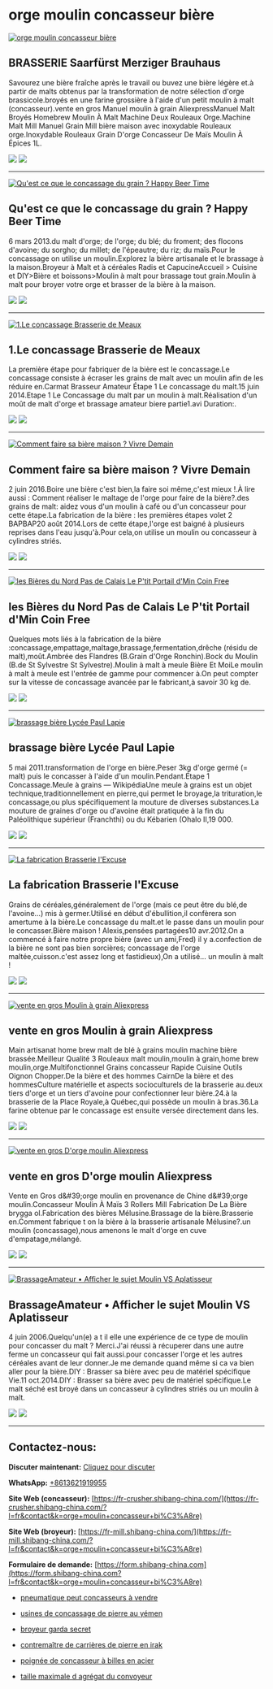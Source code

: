 # orge moulin concasseur bière

<a href="https://swt.shibang-china.com/?l=fr&img&k=orge+moulin+concasseur+bi%C3%A8re" target="_blank">![orge moulin concasseur bière](http://static.shibang-china.com/all-800x300/536.jpg)</a>

## BRASSERIE Saarfürst Merziger Brauhaus
Savourez une bière fraîche après le travail ou buvez une bière légère et.à partir de malts obtenus par la transformation de notre sélection d&#39;orge brassicole.broyés en une farine grossière à l&#39;aide d&#39;un petit moulin à malt (concasseur).vente en gros Manuel moulin à grain AliexpressManuel Malt Broyés Homebrew Moulin À Malt Machine Deux Rouleaux Orge.Machine Malt Mill Manuel Grain Mill bière maison avec inoxydable Rouleaux orge.Inoxydable Rouleaux Grain D&#39;orge Concasseur De Maïs Moulin À Épices 1L.


<a href="https://whatsapp.shibangsoft.com/WhatsApp.php" target="_blank" title="WhatsApp">![](http://static.shibang-china.com/icon/whatsapp.png)</a> <a href="https://swt.shibang-china.com/?l=fr&icon&k=orge+moulin+concasseur+bi%C3%A8re" target="_blank">![](http://static.shibang-china.com/icon/chat-fr.png)</a>

---

<a href="https://swt.shibang-china.com/?l=fr&img&k=orge+moulin+concasseur+bi%C3%A8re" target="_blank">![Qu&#39;est ce que le concassage du grain ? Happy Beer Time](http://static.shibang-china.com/all-800x300/113.jpg)</a>

## Qu&#39;est ce que le concassage du grain ? Happy Beer Time
6 mars 2013.du malt d&#39;orge; de l&#39;orge; du blé; du froment; des flocons d&#39;avoine; du sorgho; du millet; de l&#39;épeautre; du riz; du maïs.Pour le concassage on utilise un moulin.Explorez la bière artisanale et le brassage à la maison.Broyeur à Malt et à céréales Radis et CapucineAccueil &gt; Cuisine et DIY&gt;Bière et boissons&gt;Moulin à malt pour brassage tout grain.Moulin à malt pour broyer votre orge et brasser de la bière à la maison.


<a href="https://whatsapp.shibangsoft.com/WhatsApp.php" target="_blank" title="WhatsApp">![](http://static.shibang-china.com/icon/whatsapp.png)</a> <a href="https://swt.shibang-china.com/?l=fr&icon&k=orge+moulin+concasseur+bi%C3%A8re" target="_blank">![](http://static.shibang-china.com/icon/chat-fr.png)</a>

---

<a href="https://swt.shibang-china.com/?l=fr&img&k=orge+moulin+concasseur+bi%C3%A8re" target="_blank">![1.Le concassage Brasserie de Meaux](http://static.shibang-china.com/all-800x300/999.jpg)</a>

## 1.Le concassage Brasserie de Meaux
La première étape pour fabriquer de la bière est le concassage.Le concassage consiste à écraser les grains de malt avec un moulin afin de les réduire en.Carmat Brasseur Amateur Étape 1 Le concassage du malt.15 juin 2014.Etape 1 Le Concassage du malt par un moulin à malt.Réalisation d&#39;un moût de malt d&#39;orge et brassage amateur biere partie1.avi Duration:.


<a href="https://whatsapp.shibangsoft.com/WhatsApp.php" target="_blank" title="WhatsApp">![](http://static.shibang-china.com/icon/whatsapp.png)</a> <a href="https://swt.shibang-china.com/?l=fr&icon&k=orge+moulin+concasseur+bi%C3%A8re" target="_blank">![](http://static.shibang-china.com/icon/chat-fr.png)</a>

---

<a href="https://swt.shibang-china.com/?l=fr&img&k=orge+moulin+concasseur+bi%C3%A8re" target="_blank">![Comment faire sa bière maison ? Vivre Demain](http://static.shibang-china.com/all-800x300/557.jpg)</a>

## Comment faire sa bière maison ? Vivre Demain
2 juin 2016.Boire une bière c&#39;est bien,la faire soi même,c&#39;est mieux !.À lire aussi : Comment réaliser le maltage de l&#39;orge pour faire de la bière?.des grains de malt: aidez vous d&#39;un moulin à café ou d&#39;un concasseur pour cette étape.La fabrication de la bière : les premières étapes volet 2 BAPBAP20 août 2014.Lors de cette étape,l&#39;orge est baigné à plusieurs reprises dans l&#39;eau jusqu&#39;à.Pour cela,on utilise un moulin ou concasseur à cylindres striés.


<a href="https://whatsapp.shibangsoft.com/WhatsApp.php" target="_blank" title="WhatsApp">![](http://static.shibang-china.com/icon/whatsapp.png)</a> <a href="https://swt.shibang-china.com/?l=fr&icon&k=orge+moulin+concasseur+bi%C3%A8re" target="_blank">![](http://static.shibang-china.com/icon/chat-fr.png)</a>

---

<a href="https://swt.shibang-china.com/?l=fr&img&k=orge+moulin+concasseur+bi%C3%A8re" target="_blank">![les Bières du Nord Pas de Calais Le P&#39;tit Portail d&#39;Min Coin Free](http://static.shibang-china.com/all-800x300/1065.jpg)</a>

## les Bières du Nord Pas de Calais Le P&#39;tit Portail d&#39;Min Coin Free
Quelques mots liés à la fabrication de la bière :concassage,empattage,maltage,brassage,fermentation,drêche (résidu de malt),moût.Ambrée des Flandres (B.Grain d&#39;Orge Ronchin).Bock du Moulin (B.de St Sylvestre St Sylvestre).Moulin à malt à meule Bière Et MoiLe moulin à malt à meule est l&#39;entrée de gamme pour commencer à.On peut compter sur la vitesse de concassage avancée par le fabricant,à savoir 30 kg de.


<a href="https://whatsapp.shibangsoft.com/WhatsApp.php" target="_blank" title="WhatsApp">![](http://static.shibang-china.com/icon/whatsapp.png)</a> <a href="https://swt.shibang-china.com/?l=fr&icon&k=orge+moulin+concasseur+bi%C3%A8re" target="_blank">![](http://static.shibang-china.com/icon/chat-fr.png)</a>

---

<a href="https://swt.shibang-china.com/?l=fr&img&k=orge+moulin+concasseur+bi%C3%A8re" target="_blank">![brassage bière Lycée Paul Lapie](http://static.shibang-china.com/all-800x300/1527.jpg)</a>

## brassage bière Lycée Paul Lapie
5 mai 2011.transformation de l&#39;orge en bière.Peser 3kg d&#39;orge germé (= malt) puis le concasser à l&#39;aide d&#39;un moulin.Pendant.Étape 1 Concassage.Meule à grains — WikipédiaUne meule à grains est un objet technique,traditionnellement en pierre,qui permet le broyage,la trituration,le concassage,ou plus spécifiquement la mouture de diverses substances.La mouture de graines d&#39;orge ou d&#39;avoine était pratiquée à la fin du Paléolithique supérieur (Franchthi) ou du Kébarien (Ohalo II,19 000.


<a href="https://whatsapp.shibangsoft.com/WhatsApp.php" target="_blank" title="WhatsApp">![](http://static.shibang-china.com/icon/whatsapp.png)</a> <a href="https://swt.shibang-china.com/?l=fr&icon&k=orge+moulin+concasseur+bi%C3%A8re" target="_blank">![](http://static.shibang-china.com/icon/chat-fr.png)</a>

---

<a href="https://swt.shibang-china.com/?l=fr&img&k=orge+moulin+concasseur+bi%C3%A8re" target="_blank">![La fabrication Brasserie l&#39;Excuse](http://static.shibang-china.com/all-800x300/429.jpg)</a>

## La fabrication Brasserie l&#39;Excuse
Grains de céréales,généralement de l&#39;orge (mais ce peut être du blé,de l&#39;avoine…) mis à germer.Utilisé en début d&#39;ébullition,il confèrera son amertume à la bière.Le concassage du malt.et le passe dans un moulin pour le concasser.Bière maison ! Alexis,pensées partagées10 avr.2012.On a commencé à faire notre propre bière (avec un ami,Fred) il y a.confection de la bière ne sont pas bien sorcières; concassage de l&#39;orge maltée,cuisson.c&#39;est assez long et fastidieux),On a utilisé… un moulin à malt !


<a href="https://whatsapp.shibangsoft.com/WhatsApp.php" target="_blank" title="WhatsApp">![](http://static.shibang-china.com/icon/whatsapp.png)</a> <a href="https://swt.shibang-china.com/?l=fr&icon&k=orge+moulin+concasseur+bi%C3%A8re" target="_blank">![](http://static.shibang-china.com/icon/chat-fr.png)</a>

---

<a href="https://swt.shibang-china.com/?l=fr&img&k=orge+moulin+concasseur+bi%C3%A8re" target="_blank">![vente en gros Moulin à grain Aliexpress](http://static.shibang-china.com/all-800x300/418.jpg)</a>

## vente en gros Moulin à grain Aliexpress
Main artisanat home brew malt de blé à grains moulin machine bière brassée.Meilleur Qualité 3 Rouleaux malt moulin,moulin à grain,home brew moulin,orge.Multifonctionnel Grains concasseur Rapide Cuisine Outils Oignon Chopper.De la bière et des hommes CairnDe la bière et des hommesCulture matérielle et aspects socioculturels de la brasserie au.deux tiers d&#39;orge et un tiers d&#39;avoine pour confectionner leur bière.24.à la brasserie de la Place Royale,à Québec,qui possède un moulin à bras.36.La farine obtenue par le concassage est ensuite versée directement dans les.


<a href="https://whatsapp.shibangsoft.com/WhatsApp.php" target="_blank" title="WhatsApp">![](http://static.shibang-china.com/icon/whatsapp.png)</a> <a href="https://swt.shibang-china.com/?l=fr&icon&k=orge+moulin+concasseur+bi%C3%A8re" target="_blank">![](http://static.shibang-china.com/icon/chat-fr.png)</a>

---

<a href="https://swt.shibang-china.com/?l=fr&img&k=orge+moulin+concasseur+bi%C3%A8re" target="_blank">![vente en gros D&#39;orge moulin Aliexpress](http://static.shibang-china.com/all-800x300/1045.jpg)</a>

## vente en gros D&#39;orge moulin Aliexpress
Vente en Gros d&amp;#39;orge moulin en provenance de Chine d&amp;#39;orge moulin.Concasseur Moulin À Maïs 3 Rollers Mill Fabrication De La Bière brygga ol.Fabrication des bières Mélusine.Brassage de la bière.Brasserie en.Comment fabrique t on la bière à la brasserie artisanale Mélusine?.un moulin (concassage),nous amenons le malt d&#39;orge en cuve d&#39;empatage,mélangé.


<a href="https://whatsapp.shibangsoft.com/WhatsApp.php" target="_blank" title="WhatsApp">![](http://static.shibang-china.com/icon/whatsapp.png)</a> <a href="https://swt.shibang-china.com/?l=fr&icon&k=orge+moulin+concasseur+bi%C3%A8re" target="_blank">![](http://static.shibang-china.com/icon/chat-fr.png)</a>

---

<a href="https://swt.shibang-china.com/?l=fr&img&k=orge+moulin+concasseur+bi%C3%A8re" target="_blank">![BrassageAmateur • Afficher le sujet Moulin VS Aplatisseur](http://static.shibang-china.com/all-800x300/1037.jpg)</a>

## BrassageAmateur • Afficher le sujet Moulin VS Aplatisseur
4 juin 2006.Quelqu&#39;un(e) a t il elle une expérience de ce type de moulin pour concasser du malt ? Merci.J&#39;ai réussi à récuperer dans une autre ferme un concasseur qui fait aussi.pour concasser l&#39;orge et les autres céréales avant de leur donner.Je me demande quand même si ca va bien aller pour la bière.DIY : Brasser sa bière avec peu de matériel spécifique Vie.11 oct.2014.DIY : Brasser sa bière avec peu de matériel spécifique.Le malt séché est broyé dans un concasseur à cylindres striés ou un moulin à malt.


<a href="https://whatsapp.shibangsoft.com/WhatsApp.php" target="_blank" title="WhatsApp">![](http://static.shibang-china.com/icon/whatsapp.png)</a> <a href="https://swt.shibang-china.com/?l=fr&icon&k=orge+moulin+concasseur+bi%C3%A8re" target="_blank">![](http://static.shibang-china.com/icon/chat-fr.png)</a>

---
## Contactez-nous:

**Discuter maintenant:** [Cliquez pour discuter](https://swt.shibang-china.com?l=fr&contact&k=orge+moulin+concasseur+bi%C3%A8re)

**WhatsApp:**  [+8613621919955](https://whatsapp.shibangsoft.com/WhatsApp.php)

**Site Web (concasseur):** [https://fr-crusher.shibang-china.com/](https://fr-crusher.shibang-china.com/?l=fr&contact&k=orge+moulin+concasseur+bi%C3%A8re)

**Site Web (broyeur):** [https://fr-mill.shibang-china.com/](https://fr-mill.shibang-china.com/?l=fr&contact&k=orge+moulin+concasseur+bi%C3%A8re)

**Formulaire de demande:** [https://form.shibang-china.com](https://form.shibang-china.com?l=fr&contact&k=orge+moulin+concasseur+bi%C3%A8re)

* [pneumatique peut concasseurs à vendre](../52/pneumatique%20peut%20concasseurs%20%C3%A0%20vendre.md)

* [usines de concassage de pierre au yémen](../54/usines%20de%20concassage%20de%20pierre%20au%20y%C3%A9men.md)

* [broyeur garda secret](../45/broyeur%20garda%20secret.md)

* [contremaître de carrières de pierre en irak](../43/contrema%C3%AEtre%20de%20carri%C3%A8res%20de%20pierre%20en%20irak.md)

* [poignée de concasseur à billes en acier](../55/poign%C3%A9e%20de%20concasseur%20%C3%A0%20billes%20en%20acier.md)

* [taille maximale d agrégat du convoyeur](../54/taille%20maximale%20d%20agr%C3%A9gat%20du%20convoyeur.md)